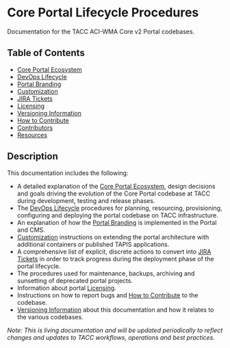 # Core Portal Lifecycle Procedures

Documentation for the TACC ACI-WMA Core v2 Portal codebases.

## Table of Contents

- [Core Portal Ecosystem](pages/ecosystem.md)
- [DevOps Lifecycle](pages/devops.md)
- [Portal Branding](pages/branding.md)
- [Customization](pages/customization.md)
- [JIRA Tickets](pages/jira-tickets.md)
- [Licensing](pages/licensing.md)
- [Versioning Information](pages/versioning-information.md)
- [How to Contribute](pages/how-to-contribute.md)
- [Contributors](pages/contributors.md)
- [Resources](pages/resources.md)

## Description

This documentation includes the following:

- A detailed explanation of the [Core Portal Ecosystem](pages/ecosystem.md), design decisions and goals driving the evolution of the Core Portal codebase at TACC during development, testing and release phases.
- The [DevOps Lifecycle](pages/devops.md) procedures for planning, resourcing, provisioning, configuring and deploying the portal codebase on TACC infrastructure.
- An explanation of how the [Portal Branding](pages/branding.md) is implemented in the Portal and CMS.
- [Customization](pages/customization.md) instructions on extending the portal architecture with additional containers or published TAPIS applications.
- A comprehensive list of explicit, discrete actions to convert into [JIRA Tickets](pages/jira-tickets.md) in order to track progress during the deployment phase of the portal lifecycle.
- The procedures used for maintenance, backups, archiving and sunsetting of deprecated portal projects.
- Information about portal [Licensing](pages/licensing.md).
- Instructions on how to report bugs and [How to Contribute](pages/how-to-contribute.md) to the codebase.
- [Versioning Information](pages/versioning-information.md) about this documentation and how it relates to the various codebases.

_Note: This is living documentation and will be updated periodically to reflect changes and updates to TACC workflows, operations and best practices._
